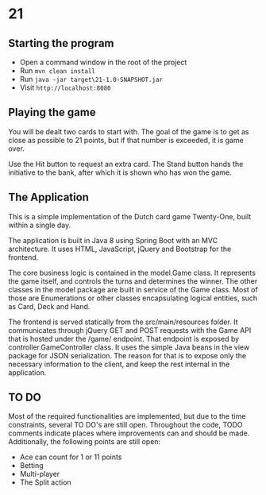 # 21

## Starting the program

* Open a command window in the root of the project
* Run `mvn clean install`
* Run `java -jar target\21-1.0-SNAPSHOT.jar`
* Visit `http://localhost:8080`

## Playing the game

You will be dealt two cards to start with. The goal of the game is to get as close as possible to 21 points, but if that number is exceeded, it is game over.

Use the Hit button to request an extra card. The Stand button hands the initiative to the bank, after which it is shown who has won the game.

## The Application

This is a simple implementation of the Dutch card game Twenty-One, built within a single day. 

The application is built in Java 8 using Spring Boot with an MVC architecture. It uses HTML, JavaScript, jQuery and Bootstrap for the frontend.

The core business logic is contained in the model.Game class. It represents the game itself, and controls the turns and determines the winner. The other classes 
in the model package are built in service of the Game class. Most of those are Enumerations or other classes encapsulating logical entities, such as Card, 
Deck and Hand.

The frontend is served statically from the src/main/resources folder. It communicates through jQuery GET and POST requests with the Game API that is hosted under the 
/game/ endpoint. That endpoint is exposed by controller.GameController class. It uses the simple Java beans in the view package for JSON serialization. The reason
for that is to expose only the necessary information to the client, and keep the rest internal in the application.

## TO DO

Most of the required functionalities are implemented, but due to the time constraints, several TO DO's are still open. Throughout the code, TODO comments indicate
places where improvements can and should be made. Additionally, the following points are still open:

* Ace can count for 1 or 11 points
* Betting
* Multi-player
* The Split action